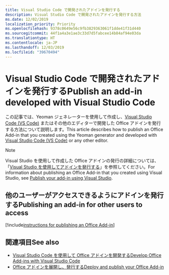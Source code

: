 ```yaml
---
title: Visual Studio Code で開発されたアドインを発行する
description: Visual Studio Code で開発されたアドインを発行する方法
ms.date: 12/02/2019
localization_priority: Priority
ms.openlocfilehash: 9378c0649e56c9fb3829363061f1dde41f31d440
ms.sourcegitcommit: 44f1a4a3e1ae3c33d7d5fabcee14b84af94e03da
ms.translationtype: HT
ms.contentlocale: ja-JP
ms.lasthandoff: 12/03/2019
ms.locfileid: "39670494"
---
```

# <a name="publish-an-add-in-developed-with-visual-studio-code"></a><span data-ttu-id="d9140-103">Visual Studio Code で開発されたアドインを発行する</span><span class="sxs-lookup"><span data-stu-id="d9140-103">Publish an add-in developed with Visual Studio Code</span></span>

<span data-ttu-id="d9140-104">この記事では、Yeoman ジェネレーターを使用して作成し、[Visual Studio Code (VS Code)](https://code.visualstudio.com) またはその他のエディターで開発した Office アドインを発行する方法について説明します。</span><span class="sxs-lookup"><span data-stu-id="d9140-104">This article describes how to publish an Office Add-in that you created using the Yeoman generator and developed with [Visual Studio Code (VS Code)](https://code.visualstudio.com) or any other editor.</span></span>

> [!NOTE]
> <span data-ttu-id="d9140-105">Visual Studio を使用して作成した Office アドインの発行の詳細については、「[Visual Studio を使用してアドインを発行する](package-your-add-in-using-visual-studio.md)」を参照してください。</span><span class="sxs-lookup"><span data-stu-id="d9140-105">For information about publishing an Office Add-in that you created using Visual Studio, see [Publish your add-in using Visual Studio](package-your-add-in-using-visual-studio.md).</span></span>

## <a name="publishing-an-add-in-for-other-users-to-access"></a><span data-ttu-id="d9140-106">他のユーザーがアクセスできるようにアドインを発行する</span><span class="sxs-lookup"><span data-stu-id="d9140-106">Publishing an add-in for other users to access</span></span>

[!include[instructions for publishing an Office Add-in](../includes/publish-add-in.md)]

## <a name="see-also"></a><span data-ttu-id="d9140-107">関連項目</span><span class="sxs-lookup"><span data-stu-id="d9140-107">See also</span></span>

- [<span data-ttu-id="d9140-108">Visual Studio Code を使用して Office アドインを開発する</span><span class="sxs-lookup"><span data-stu-id="d9140-108">Develop Office Add-ins with Visual Studio Code</span></span>](../develop/develop-add-ins-vscode.md)
- [<span data-ttu-id="d9140-109">Office アドインを展開し、発行する</span><span class="sxs-lookup"><span data-stu-id="d9140-109">Deploy and publish your Office Add-in</span></span>](../publish/publish.md)